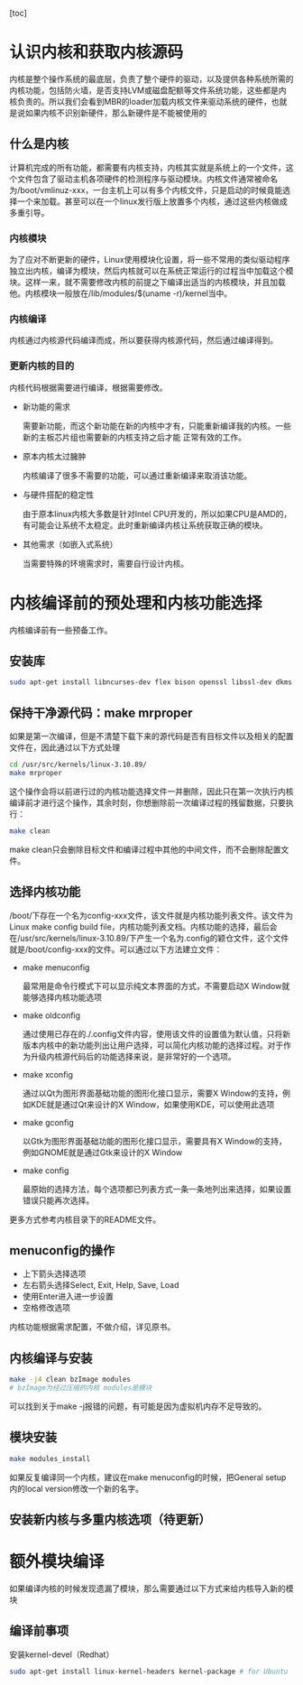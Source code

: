 [toc]

# 认识内核和获取内核源码

内核是整个操作系统的最底层，负责了整个硬件的驱动，以及提供各种系统所需的内核功能，包括防火墙，是否支持LVM或磁盘配额等文件系统功能，这些都是内核负责的。所以我们会看到MBR的loader加载内核文件来驱动系统的硬件，也就是说如果内核不识别新硬件，那么新硬件是不能被使用的

## 什么是内核

计算机完成的所有功能，都需要有内核支持，内核其实就是系统上的一个文件，这个文件包含了驱动主机各项硬件的检测程序与驱动模块。内核文件通常被命名为/boot/vmlinuz-xxx，一台主机上可以有多个内核文件，只是启动的时候竟能选择一个来加载。甚至可以在一个linux发行版上放置多个内核，通过这些内核做成多重引导。

### 内核模块

为了应对不断更新的硬件，Linux使用模块化设置，将一些不常用的类似驱动程序独立出内核，编译为模块，然后内核就可以在系统正常运行的过程当中加载这个模块。这样一来，就不需要修改内核的前提之下编译出适当的内核模块，并且加载他。内核模块一般放在/lib/modules/$(uname -r)/kernel当中。

### 内核编译

内核通过内核源代码编译而成，所以要获得内核源代码，然后通过编译得到。

### 更新内核的目的

内核代码根据需要进行编译，根据需要修改。

- 新功能的需求

  需要新功能，而这个新功能在新的内核中才有，只能重新编译我的内核。一些新的主板芯片组也需要新的内核支持之后才能 正常有效的工作。

- 原本内核太过臃肿

  内核编译了很多不需要的功能，可以通过重新编译来取消该功能。

- 与硬件搭配的稳定性

  由于原本linux内核大多数是针对Intel CPU开发的，所以如果CPU是AMD的，有可能会让系统不太稳定。此时重新编译内核让系统获取正确的模块。

- 其他需求（如嵌入式系统）

  当需要特殊的环境需求时，需要自行设计内核。

# 内核编译前的预处理和内核功能选择

内核编译前有一些预备工作。

## 安装库

```bash
sudo apt-get install libncurses-dev flex bison openssl libssl-dev dkms libelf-dev libudev-dev libpci-dev libiberty-dev autoconf
```

## 保持干净源代码：make mrproper

如果是第一次编译，但是不清楚下载下来的源代码是否有目标文件以及相关的配置文件在，因此通过以下方式处理

```bash
cd /usr/src/kernels/linux-3.10.89/
make mrproper
```

这个操作会将以前进行过的内核功能选择文件一并删除，因此只在第一次执行内核编译前才进行这个操作，其余时刻，你想删除前一次编译过程的残留数据，只要执行：

```bash
make clean
```

make clean只会删除目标文件和编译过程中其他的中间文件，而不会删除配置文件。

## 选择内核功能

/boot/下存在一个名为config-xxx文件，该文件就是内核功能列表文件。该文件为Linux make config build file，内核功能列表文档。内核功能的选择，最后会在/usr/src/kernels/linux-3.10.89/下产生一个名为.config的颖仓文件，这个文件就是/boot/config-xxx的文件。可以通过以下方法建立文件：

- make menuconfig

  最常用是命令行模式下可以显示纯文本界面的方式，不需要启动X Window就能够选择内核功能选项

- make oldconfig

  通过使用已存在的./.config文件内容，使用该文件的设置值为默认值，只将新版本内核中的新功能列出让用户选择，可以简化内核功能的选择过程。对于作为升级内核源代码后的功能选择来说，是非常好的一个选项。

- make xconfig

  通过以Qt为图形界面基础功能的图形化接口显示，需要X Window的支持，例如KDE就是通过Qt来设计的X Window，如果使用KDE，可以使用此选项

- make gconfig

  以Gtk为图形界面基础功能的图形化接口显示，需要具有X Window的支持，例如GNOME就是通过Gtk来设计的X Window

- make config

  最原始的选择方法，每个选项都已列表方式一条一条地列出来选择，如果设置错误只能再次选择。

更多方式参考内核目录下的README文件。

## menuconfig的操作

- 上下箭头选择选项
- 左右箭头选择Select, Exit, Help, Save, Load
- 使用Enter进入进一步设置
- 空格修改选项

内核功能根据需求配置，不做介绍，详见原书。

## 内核编译与安装

``` bash
make -j4 clean bzImage modules
# bzImage为经过压缩的内核 modules是模块
```

可以找到关于make -j报错的问题，有可能是因为虚拟机内存不足导致的。

## 模块安装

``` bash
make modules_install
```

如果反复编译同一个内核，建议在make menuconfig的时候，把General setup内的local version修改一个新的名字。

## 安装新内核与多重内核选项（待更新）



# 额外模块编译

如果编译内核的时候发现遗漏了模块，那么需要通过以下方式来给内核导入新的模块

## 编译前事项

安装kernel-devel（Redhat）

   ```bash
   sudo apt-get install linux-kernel-headers kernel-package # for Ubuntu
   ```

